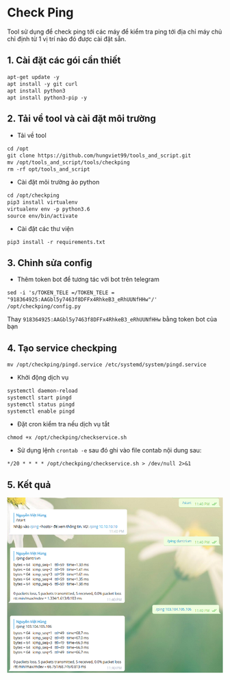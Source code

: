 # Check Ping 

Tool sử dụng để check ping tới các máy để kiểm tra ping tới địa chỉ máy chủ chỉ định từ 1 vị trí nào đó được cài đặt sẵn. 

## 1. Cài đặt các gói cần thiết 

```
apt-get update -y
apt install -y git curl
apt install python3
apt install python3-pip -y
```

## 2. Tải về tool và cài đặt môi trường 

- Tải về tool 

```
cd /opt
git clone https://github.com/hungviet99/tools_and_script.git 
mv /opt/tools_and_script/tools/checkping
rm -rf opt/tools_and_script
```

- Cài đặt môi trường ảo python 

```
cd /opt/checkping
pip3 install virtualenv
virtualenv env -p python3.6
source env/bin/activate
```

- Cài đặt các thư viện 

```
pip3 install -r requirements.txt
```

## 3. Chỉnh sửa config

- Thêm token bot để tương tác với bot trên telegram 

```
sed -i 's/TOKEN_TELE =/TOKEN_TELE = "918364925:AAGbl5y7463f8DFFx4RhkeB3_eRhUUNfHHw"/' /opt/checkping/config.py
```

Thay `918364925:AAGbl5y7463f8DFFx4RhkeB3_eRhUUNfHHw` bằng token bot của bạn

## 4. Tạo service checkping 

```
mv /opt/checkping/pingd.service /etc/systemd/system/pingd.service
```

- Khởi động dịch vụ 

```
systemctl daemon-reload
systemctl start pingd
systemctl status pingd
systemctl enable pingd
```

- Đặt cron kiểm tra nếu dịch vụ tắt 

```
chmod +x /opt/checkping/checkservice.sh
```

- Sử dụng lệnh `crontab -e` sau đó ghi vào file contab nội dung sau:

```
*/20 * * * * /opt/checkping/checkservice.sh > /dev/null 2>&1
```

## 5. Kết quả 

![](./image/kq1.png)





